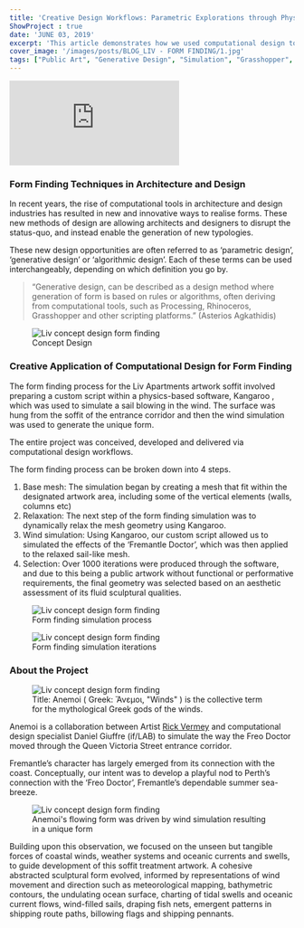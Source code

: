 ```yaml
---
title: 'Creative Design Workflows: Parametric Explorations through Physics-based Simulations'
ShowProject : true
date: 'JUNE 03, 2019'
excerpt: 'This article demonstrates how we used computational design tools to realise a unique and innovative typology for a soffit, in Fremantle, Western Australia.'
cover_image: '/images/posts/BLOG_LIV - FORM FINDING/1.jpg'
tags: ["Public Art", "Generative Design", "Simulation", "Grasshopper", "Kangaroo",  "Computational Design",  "Form Finding"]
---
```


<div >
<iframe class="VideoMD" src="https://www.youtube.com/embed/r8dZF_wLPpo" title="YouTube video player" frameborder="0" allow="accelerometer; autoplay; clipboard-write; encrypted-media; gyroscope; picture-in-picture" allowfullscreen></iframe>
</div>

### Form Finding Techniques in Architecture and Design

In recent years, the rise of computational tools in architecture and design industries has resulted in new and innovative ways to realise forms. These new methods of design are allowing architects and designers to disrupt the status-quo, and instead enable the generation of new typologies.

These new design opportunities are often referred to as ‘parametric design’, ‘generative design’ or ‘algorithmic design’. Each of these terms can be used interchangeably, depending on which definition you go by. 

>“Generative design, can be described as a design method where generation of form is based on rules or algorithms, often deriving from computational tools, such as Processing, Rhinoceros, Grasshopper and other scripting platforms.” (Asterios Agkathidis)
<figure  class="mx-auto w-full ">
    <img src="\images\posts\BLOG_LIV - FORM FINDING\LIV_ARTWORK_CONCEPT_PROPOSAL_VERMEY_FELIX_PROC-1613_Page_09.jpg"   class="mx-auto w-full object-cover m-0" alt="Liv concept design form finding"  />
       <figcaption class="mx-auto text-center">
   Concept Design
   </figcaption>
</figure>

### Creative Application of Computational Design for Form Finding

The form finding process for the Liv Apartments artwork soffit involved preparing a custom script within a physics-based software, Kangaroo , which was used to simulate a sail blowing in the wind. The surface was hung from the soffit of the entrance corridor and then the wind simulation was used to generate the unique form. 

The entire project was conceived, developed and delivered via computational design workflows.

The form finding process can be broken down into 4 steps.

1. Base mesh: The simulation began by creating a mesh that fit within the designated artwork area, including some of the vertical elements (walls, columns etc)
2. Relaxation: The next step of the form finding simulation was to dynamically relax the mesh geometry using Kangaroo. 
3. Wind simulation: Using Kangaroo, our custom script allowed us to simulated the effects of the ‘Fremantle Doctor’, which was then applied to the relaxed sail-like mesh.
4. Selection: Over 1000 iterations were produced through the software, and due to this being a public artwork without functional or performative requirements, the final geometry was selected based on an aesthetic assessment of its fluid sculptural qualities. 

<figure  class="mx-auto w-full ">
    <img src="\images\posts\BLOG_LIV - FORM FINDING\Process-reduced.jpg"   class="mx-auto w-full object-cover m-0" alt="Liv concept design form finding"  />
       <figcaption class="mx-auto text-center">
   Form finding simulation process
   </figcaption>
</figure>

<figure  class="mx-auto w-full ">
    <img src="\images\posts\BLOG_LIV - FORM FINDING\Iterations_reduced.jpg"   class="mx-auto w-full object-cover m-0" alt="Liv concept design form finding"  />
       <figcaption class="mx-auto text-center">
    Form finding simulation iterations
   </figcaption>
</figure>

### About the Project 

<figure  class="mx-auto w-full ">
    <img src="\images\projects\Anemoi\Anemoi_Public Art_ifLAB.jpg"   class="mx-auto w-full object-cover m-0" alt="Liv concept design form finding"  />
       <figcaption class="mx-auto text-center">
    Title: Anemoi ( Greek: Ἄνεμοι, "Winds" ) is the collective term for the mythological Greek gods of the winds.
   </figcaption>
</figure>


Anemoi is a collaboration between Artist [Rick Vermey](www.rickvermey.com) and computational design specialist Daniel Giuffre (if/LAB) to simulate the way the Freo Doctor moved through the Queen Victoria Street entrance corridor.

Fremantle’s character has largely emerged from its connection with the coast. Conceptually, our intent was to develop a playful nod to Perth’s connection with the ‘Freo Doctor’, Fremantle’s dependable summer sea-breeze.

<figure  class="mx-auto w-full ">
    <img src="\images\projects\Anemoi\Anemoi_Public Art_ifLAB-3.jpg"   class="mx-auto w-full object-cover m-0" alt="Liv concept design form finding"  />
       <figcaption class="mx-auto text-center">
    Anemoi's flowing form was driven by wind simulation resulting in a unique form
   </figcaption>
</figure>


Building upon this observation, we focused on the unseen but tangible forces of coastal winds, weather systems and oceanic currents and swells, to guide development of this soffit treatment artwork. A cohesive abstracted sculptural form evolved, informed by representations of wind movement and direction such as meteorological mapping, bathymetric contours, the undulating ocean surface, charting of tidal swells and oceanic current flows, wind-filled sails, draping fish nets, emergent patterns in shipping route paths, billowing flags and shipping pennants.

